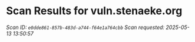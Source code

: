 # Scan Results for vuln.stenaeke.org

*Scan ID: `e0dde861-857b-483d-a744-f64e1a764cbb`*
*Scan requested: 2025-05-13 13:50:57*

